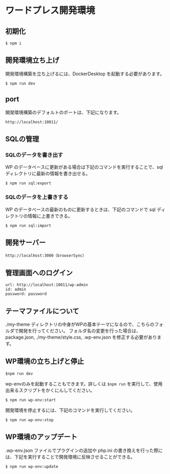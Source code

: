 # ワードプレス開発環境


## 初期化

```
$ npm i
```


## 開発環境立ち上げ

開発環境構築を立ち上げるには、DockerDesktop を起動する必要があります。

```
$ npm run dev
```


## port

開発環境構築のデフォルトのポートは、下記になります。

```
http://localhost:10011/
```


## SQLの管理

### SQLのデータを書き出す

WP のデータベースに更新がある場合は下記のコマンドを実行することで、sql ディレクトリに最新の情報を書き出せる。

```
$ npm run sql:export
```


### SQLのデータを上書きする

WP のデータベースの最新のものに更新するときは、下記のコマンドで sql ディレクトリの情報に上書きできる。

```
$ npm run sql:import
```


## 開発サーバー

```
http://localhost:3000（browserSync）
```


## 管理画面へのログイン

```
url: http://localhost:10011/wp-admin
id: admin
password: password
```


## テーマファイルについて

./my-theme ディレクトリの中身がWPの基本テーマになるので、こちらのフォルダで開発を行ってください。
フォルダ名の変更を行った場合は、package.json, ./my-theme/style.css, .wp-env.json を修正する必要があります。


## WP環境の立ち上げと停止

```
$npm run dev
```

wp-envのみを起動することもできます。詳しくは `$npm run` を実行して、使用出来るスクリプトをかくにんしてください。

```
$ npm run wp-env:start
```

開発環境を停止するには、下記のコマンドを実行してください。

```
$ npm run wp-env:stop
```


## WP環境のアップデート

.wp-env.json ファイルでプラグインの追加や php.ini の書き換えを行った際には、下記を実行することで開発環境に反映させることができる。

```
$ npm run wp-env:update
```
